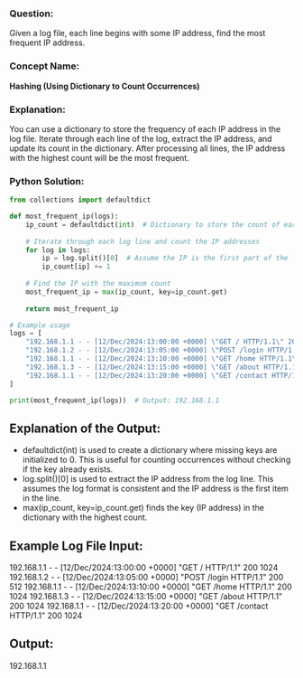 ### Question:
Given a log file, each line begins with some IP address, find the most frequent IP address.

### Concept Name:
**Hashing (Using Dictionary to Count Occurrences)**

### Explanation:
You can use a dictionary to store the frequency of each IP address in the log file. Iterate through each line of the log, extract the IP address, and update its count in the dictionary. After processing all lines, the IP address with the highest count will be the most frequent.

### Python Solution:

```python
from collections import defaultdict

def most_frequent_ip(logs):
    ip_count = defaultdict(int)  # Dictionary to store the count of each IP address
    
    # Iterate through each log line and count the IP addresses
    for log in logs:
        ip = log.split()[0]  # Assume the IP is the first part of the log line
        ip_count[ip] += 1
    
    # Find the IP with the maximum count
    most_frequent_ip = max(ip_count, key=ip_count.get)
    
    return most_frequent_ip

# Example usage
logs = [
    "192.168.1.1 - - [12/Dec/2024:13:00:00 +0000] \"GET / HTTP/1.1\" 200 1024",
    "192.168.1.2 - - [12/Dec/2024:13:05:00 +0000] \"POST /login HTTP/1.1\" 200 512",
    "192.168.1.1 - - [12/Dec/2024:13:10:00 +0000] \"GET /home HTTP/1.1\" 200 1024",
    "192.168.1.3 - - [12/Dec/2024:13:15:00 +0000] \"GET /about HTTP/1.1\" 200 1024",
    "192.168.1.1 - - [12/Dec/2024:13:20:00 +0000] \"GET /contact HTTP/1.1\" 200 1024"
]

print(most_frequent_ip(logs))  # Output: 192.168.1.1

```
## **Explanation of the Output:**
- defaultdict(int) is used to create a dictionary where missing keys are initialized to 0. This is useful for counting occurrences without checking if the key already exists.
- log.split()[0] is used to extract the IP address from the log line. This assumes the log format is consistent and the IP address is the first item in the line.
- max(ip_count, key=ip_count.get) finds the key (IP address) in the dictionary with the highest count.

## **Example Log File Input:**
192.168.1.1 - - [12/Dec/2024:13:00:00 +0000] "GET / HTTP/1.1" 200 1024
192.168.1.2 - - [12/Dec/2024:13:05:00 +0000] "POST /login HTTP/1.1" 200 512
192.168.1.1 - - [12/Dec/2024:13:10:00 +0000] "GET /home HTTP/1.1" 200 1024
192.168.1.3 - - [12/Dec/2024:13:15:00 +0000] "GET /about HTTP/1.1" 200 1024
192.168.1.1 - - [12/Dec/2024:13:20:00 +0000] "GET /contact HTTP/1.1" 200 1024

## **Output:**
192.168.1.1

